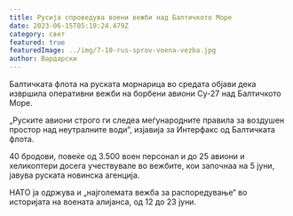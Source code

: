 ```yaml
---
title: Русија спроведува воени вежби над Балтичкото Море
date: 2023-06-15T05:10:24.479Z
category: свет
featured: true
featuredImage: ../img/7-10-rus-sprov-voena-vezba.jpg
author: Вардарски
---
```

Балтичката флота на руската морнарица во средата објави дека извршила оперативни вежби на борбени авиони Су-27 над Балтичкото Море.

„Руските авиони строго ги следеа меѓународните правила за воздушен простор над неутралните води“, изјавија за Интерфакс од Балтичката флота.

40 бродови, повеќе од 3.500 воен персонал и до 25 авиони и хеликоптери досега учествувале во вежбите, кои започнаа на 5 јуни, јавува руската новинска агенција.

НАТО ја одржува и „најголемата вежба за распоредување“ во историјата на воената алијанса, од 12 до 23 јуни.